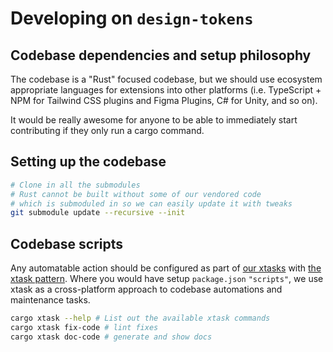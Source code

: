 # Developing on `design-tokens`

## Codebase dependencies and setup philosophy

The codebase is a "Rust" focused codebase, but we should use ecosystem appropriate languages for extensions into other platforms (i.e. TypeScript + NPM for Tailwind CSS plugins and Figma Plugins, C# for Unity, and so on).

It would be really awesome for anyone to be able to immediately start contributing if they only run a cargo command.

## Setting up the codebase

```sh
# Clone in all the submodules
# Rust cannot be built without some of our vendored code
# which is submoduled in so we can easily update it with tweaks
git submodule update --recursive --init
```

## Codebase scripts

Any automatable action should be configured as part of [our xtasks](./xtask/src/main.rs) with [the xtask pattern](https://github.com/matklad/cargo-xtask). Where you would have setup `package.json` `"scripts"`, we use xtask as a cross-platform approach to codebase automations and maintenance tasks.

```sh
cargo xtask --help # List out the available xtask commands
cargo xtask fix-code # lint fixes
cargo xtask doc-code # generate and show docs
```
